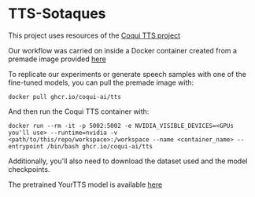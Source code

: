 # TTS-Sotaques

This project uses resources of the [Coqui TTS project](https://github.com/coqui-ai/TTS)

Our workflow was carried on inside a Docker container created from a premade image provided [here](https://docs.coqui.ai/en/latest/docker_images.html)

To replicate our experiments or generate speech samples with one of the fine-tuned models, you can pull the premade image with:

```docker pull ghcr.io/coqui-ai/tts```

And then run the Coqui TTS container with:

```docker run --rm -it -p 5002:5002 -e NVIDIA_VISIBLE_DEVICES=<GPUs you'll use> --runtime=nvidia -v <path/to/this/repo/workspace>:/workspace --name <container_name> --entrypoint /bin/bash ghcr.io/coqui-ai/tts```

Additionally, you'll also need to download the dataset used and the model checkpoints.

The pretrained YourTTS model is available [here](https://github.com/coqui-ai/TTS/releases/download/v0.5.0_models/tts_models--multilingual--multi-dataset--your_tts.zip)